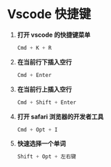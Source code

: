 # Vscode 快捷键

1. **打开 vscode 的快捷键菜单**

    ```javascript
    Cmd + K + R
    ```

2. **在当前行下插入空行**

    ```javascript
    Cmd + Enter
    ```

3. **在当前行上插入空行**

    ```javascript
    Cmd + Shift + Enter
    ```

4. **打开 safari 浏览器的开发者工具**

    ```javascript
    Cmd + Opt + I
    ```

5. **快速选择一个单词**

    ```javascript
    Shift + Opt + 左右键
    ```
